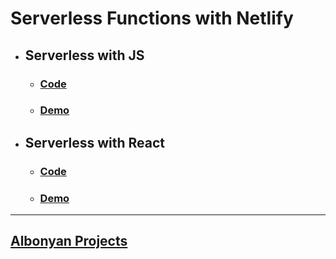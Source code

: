 # Serverless Functions with Netlify

- ## Serverless with JS

  - ### [Code](./Serverless-Vanilla/)
  - ### [Demo](https://serverless-functions-site.netlify.app/)

- ## Serverless with React

  - ### [Code](./Serverless-React/)
  - ### [Demo](https://serverless-functions-site-react.netlify.app/)

---

## [Albonyan Projects](/Albonyan-projects/)
